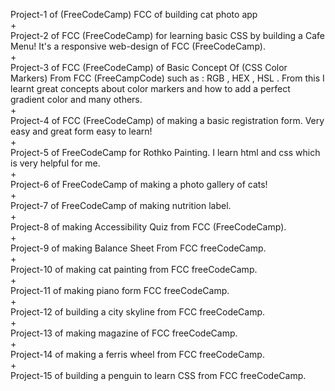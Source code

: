 Project-1 of (FreeCodeCamp) FCC of building cat photo app 
<br>
+ 
<br>
Project-2 of FCC (FreeCodeCamp) for learning basic CSS by building a Cafe Menu! It's a responsive web-design of FCC (FreeCodeCamp).
<br>
+
<br>
Project-3 of FCC (FreeCodeCamp) of Basic Concept Of (CSS Color Markers) From FCC (FreeCampCode) such as : RGB , HEX , HSL . From this I learnt great concepts about color markers and how to add a perfect gradient color and many others.
 <br>
+
<br>
Project-4 of FCC (FreeCodeCamp) of making a basic registration form. Very easy and great form easy to learn!
 <br>
+
<br>
Project-5 of FreeCodeCamp for Rothko Painting. I learn html and css which is very helpful for me.
<br>
+
<br>
Project-6 of FreeCodeCamp of making a photo gallery of cats!
<br>
+
<br>
Project-7 of FreeCodeCamp of making nutrition label.
<br>
+
<br>
Project-8 of making Accessibility Quiz from FCC (FreeCodeCamp).
<br>
+
<br>
Project-9 of making Balance Sheet From FCC freeCodeCamp.
<br>
+
<br>
Project-10 of making cat painting from FCC freeCodeCamp.
 <br>
+
<br>
Project-11 of making piano form FCC freeCodeCamp.
<br>
+ 
<br>
Project-12 of building a city skyline from FCC freeCodeCamp.
<br>
+
<br>
Project-13 of making magazine of FCC freeCodeCamp.
<br>
+
<br>
Project-14 of making a ferris wheel from FCC freeCodeCamp.
<br>
+
<br>
Project-15 of building a penguin to learn CSS from FCC freeCodeCamp.
